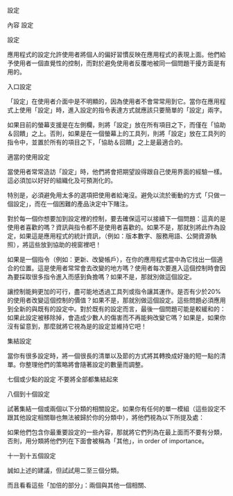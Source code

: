 設定

內容
設定





設定

應用程式的設定允許使用者將個人的偏好習慣反映在應用程式的表現上面。他們給予使用者一個直覺性的控制，而對於避免使用者反覆地被同一個問題干擾方面是有用的。





入口設定


「設定」在使用者介面中是不明顯的，因為使用者不會常常用到它。當你在應用程式上使用「設定」時，進入設定的指令表達方式就應該只要簡單的「設定」兩字。

如果目前的螢幕支援是在左側欄，則將「設定」放在所有項目之下，而僅在「協助＆回饋」之上。否則，如果是在一個螢幕上的工具列，則將「設定」放在工具列的指令中，並置於所有的項目之下，「協助＆回饋」之上是最適合的。






適當的使用設定

當使用者常常造訪「設定」時，他們將會把期望設得跟自己使用界面的經驗一樣。這必須加以好好的組織化及可預測化的。


特別是，必須避免用太多的選項把使用者給淹沒。避免以流於衝動的方式「只做一個設定」，而在一個困難的產品決定中下賭注。

對於每一個你想要加到設定裡的控制，要去確保這可以接續下一個問題：這真的是使用者喜歡的嗎？資訊與指令都不是使用者喜歡的。如果不是，那就別將此作為設定，如果這是應用程式的統計資訊，（例如：版本數字、服務用語、公開資源執照），將這些放到協助的視窗裡吧！

如果是一個指令（例如：更新、改變帳戶），在你的應用程式當中為它找出一個適合的位置。這是使用者常常會去改變的地方嗎？使用者每次要進入這個控制時會因為要採取很多指令進入而感到負擔嗎？如果不是，那就別做這個設定。

讓控制能夠更加的可行，盡可能地透過工具列或指令讓其運作。是否有少於20%的使用者改變這個控制的價值？如果不是，那就別做這個設定。這些問題必須應用到全新的與既有的設定中。對於既有的設定而言，最後一個問題可能是較緩和的：如果此設定被移除掉，會造成少數人的傷害而不再能夠改變它嗎？如果是，如果你沒有留意到，那麼就將它視為是的設定並維持它吧！







集結設定

當你有很多設定時，將一個很長的清單以及節的方式將其轉換成好幾的短一點的清單。你整理他們的策略將會隨著設定的數量而調整。



七個或少點的設定
不要將全部都集結起來



八個到十個設定

試著集結一個或兩個以下分類的相關設定。如果你有任何的單一模組（這些設定不跟其他設定相關聯也無法被歸於你的分類中），將他們視為以下所提及處：

如果他們包含你最重要設定的一些內容，那就將它們列為在最上面而不要有分類，否則，用分類將他們列在下面會被稱為「其他」，in order of importance。




十一到十五個設定

誠如上述的建議，但試試用二至三個分類。

而且看看這些「加倍的部分」：兩個與其他一個相關、























